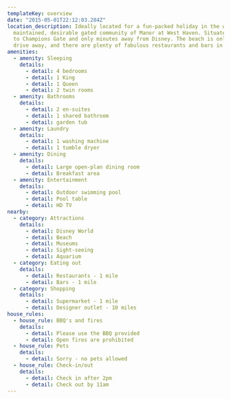 ```yaml
---
templateKey: overview
date: "2015-05-01T22:12:03.284Z"
location_description: Ideally located for a fun-packed holiday in the well
  maintained, desirable gated community of Manor at West Haven. Situated close
  to Champions Gate and only minutes away from Disney. The beach is only a short
  drive away, and there are plenty of fabulous restaurants and bars in the area.
amenities:
  - amenity: Sleeping
    details:
      - detail: 4 bedrooms
      - detail: 1 King
      - detail: 1 Queen
      - detail: 2 twin rooms
  - amenity: Bathrooms
    details:
      - detail: 2 en-suites
      - detail: 1 shared bathroom
      - detail: garden tub
  - amenity: Laundry
    details:
      - detail: 1 washing machine
      - detail: 1 tumble dryer
  - amenity: Dining
    details:
      - detail: Large open-plan dining room
      - detail: Breakfast area
  - amenity: Entertainment
    details:
      - detail: Outdoor swimming pool
      - detail: Pool table
      - detail: HD TV
nearby:
  - category: Attractions
    details:
      - detail: Disney World
      - detail: Beach
      - detail: Museums
      - detail: Sight-seeing
      - detail: Aquarium
  - category: Eating out
    details:
      - detail: Restaurants - 1 mile
      - detail: Bars - 1 mile
  - category: Shopping
    details:
      - detail: Supermarket - 1 mile
      - detail: Designer outlet - 10 miles
house_rules:
  - house_rule: BBQ's and fires
    details:
      - detail: Please use the BBQ provided
      - detail: Open fires are prohibited
  - house_rule: Pets
    details:
      - detail: Sorry - no pets allowed
  - house_rule: Check-in/out
    details:
      - detail: Check in after 2pm
      - detail: Check out by 11am
---
```

